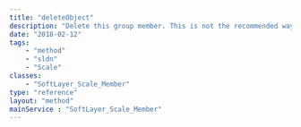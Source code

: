 ```yaml
---
title: "deleteObject"
description: "Delete this group member. This is not the recommended way to delete members. Instead, users should use invocations on the group itself to do scaling. "
date: "2018-02-12"
tags:
    - "method"
    - "sldn"
    - "Scale"
classes:
    - "SoftLayer_Scale_Member"
type: "reference"
layout: "method"
mainService : "SoftLayer_Scale_Member"
---
```


